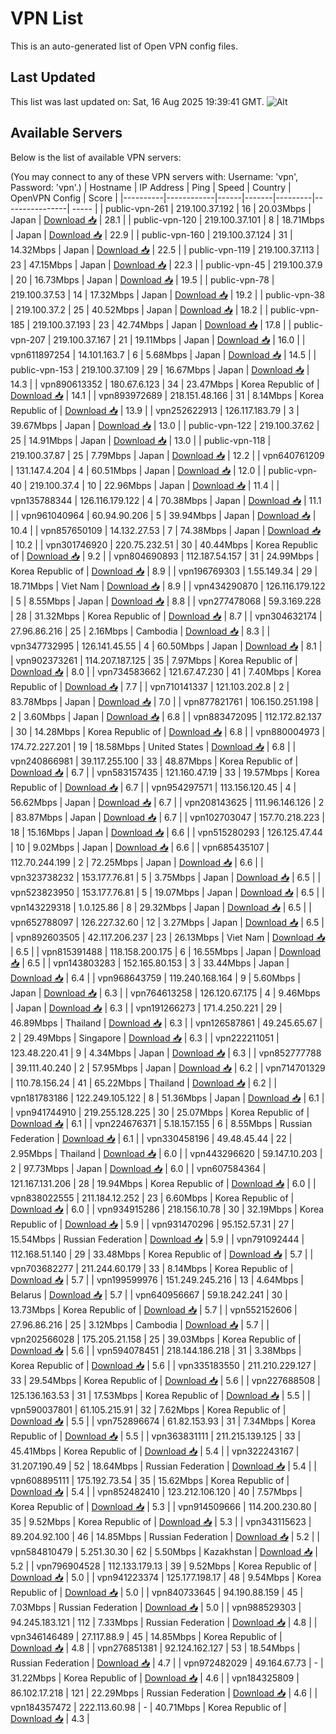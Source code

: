 # VPN List

This is an auto-generated list of Open VPN config files.

## Last Updated

This list was last updated on: Sat, 16 Aug 2025 19:39:41 GMT.
![Alt](https://repobeats.axiom.co/api/embed/186b98318ef1479477931607c1ad7d823f12451f.svg "Repobeats analytics image")

## Available Servers

Below is the list of available VPN servers:

(You may connect to any of these VPN servers with: Username: 'vpn', Password: 'vpn'.)
| Hostname | IP Address | Ping | Speed | Country | OpenVPN Config | Score |
|----------|------------|------|-------|---------|----------------| ----- |
| public-vpn-261 | 219.100.37.192 | 16 | 20.03Mbps | Japan | [Download 📥](./configs/server_0_JP.ovpn) | 28.1 |
| public-vpn-120 | 219.100.37.101 | 8 | 18.71Mbps | Japan | [Download 📥](./configs/server_1_JP.ovpn) | 22.9 |
| public-vpn-160 | 219.100.37.124 | 31 | 14.32Mbps | Japan | [Download 📥](./configs/server_2_JP.ovpn) | 22.5 |
| public-vpn-119 | 219.100.37.113 | 23 | 47.15Mbps | Japan | [Download 📥](./configs/server_3_JP.ovpn) | 22.3 |
| public-vpn-45 | 219.100.37.9 | 20 | 16.73Mbps | Japan | [Download 📥](./configs/server_4_JP.ovpn) | 19.5 |
| public-vpn-78 | 219.100.37.53 | 14 | 17.32Mbps | Japan | [Download 📥](./configs/server_5_JP.ovpn) | 19.2 |
| public-vpn-38 | 219.100.37.2 | 25 | 40.52Mbps | Japan | [Download 📥](./configs/server_6_JP.ovpn) | 18.2 |
| public-vpn-185 | 219.100.37.193 | 23 | 42.74Mbps | Japan | [Download 📥](./configs/server_7_JP.ovpn) | 17.8 |
| public-vpn-207 | 219.100.37.167 | 21 | 19.11Mbps | Japan | [Download 📥](./configs/server_8_JP.ovpn) | 16.0 |
| vpn611897254 | 14.101.163.7 | 6 | 5.68Mbps | Japan | [Download 📥](./configs/server_9_JP.ovpn) | 14.5 |
| public-vpn-153 | 219.100.37.109 | 29 | 16.67Mbps | Japan | [Download 📥](./configs/server_10_JP.ovpn) | 14.3 |
| vpn890613352 | 180.67.6.123 | 34 | 23.47Mbps | Korea Republic of | [Download 📥](./configs/server_11_KR.ovpn) | 14.1 |
| vpn893972689 | 218.151.48.166 | 31 | 8.14Mbps | Korea Republic of | [Download 📥](./configs/server_12_KR.ovpn) | 13.9 |
| vpn252622913 | 126.117.183.79 | 3 | 39.67Mbps | Japan | [Download 📥](./configs/server_13_JP.ovpn) | 13.0 |
| public-vpn-122 | 219.100.37.62 | 25 | 14.91Mbps | Japan | [Download 📥](./configs/server_14_JP.ovpn) | 13.0 |
| public-vpn-118 | 219.100.37.87 | 25 | 7.79Mbps | Japan | [Download 📥](./configs/server_15_JP.ovpn) | 12.2 |
| vpn640761209 | 131.147.4.204 | 4 | 60.51Mbps | Japan | [Download 📥](./configs/server_16_JP.ovpn) | 12.0 |
| public-vpn-40 | 219.100.37.4 | 10 | 22.96Mbps | Japan | [Download 📥](./configs/server_17_JP.ovpn) | 11.4 |
| vpn135788344 | 126.116.179.122 | 4 | 70.38Mbps | Japan | [Download 📥](./configs/server_18_JP.ovpn) | 11.1 |
| vpn961040964 | 60.94.90.206 | 5 | 39.94Mbps | Japan | [Download 📥](./configs/server_19_JP.ovpn) | 10.4 |
| vpn857650109 | 14.132.27.53 | 7 | 74.38Mbps | Japan | [Download 📥](./configs/server_20_JP.ovpn) | 10.2 |
| vpn301746920 | 220.75.232.51 | 30 | 40.44Mbps | Korea Republic of | [Download 📥](./configs/server_21_KR.ovpn) | 9.2 |
| vpn804690893 | 112.187.54.157 | 31 | 24.99Mbps | Korea Republic of | [Download 📥](./configs/server_22_KR.ovpn) | 8.9 |
| vpn196769303 | 1.55.149.34 | 29 | 18.71Mbps | Viet Nam | [Download 📥](./configs/server_23_VN.ovpn) | 8.9 |
| vpn434290870 | 126.116.179.122 | 5 | 8.55Mbps | Japan | [Download 📥](./configs/server_24_JP.ovpn) | 8.8 |
| vpn277478068 | 59.3.169.228 | 28 | 31.32Mbps | Korea Republic of | [Download 📥](./configs/server_25_KR.ovpn) | 8.7 |
| vpn304632174 | 27.96.86.216 | 25 | 2.16Mbps | Cambodia | [Download 📥](./configs/server_26_KH.ovpn) | 8.3 |
| vpn347732995 | 126.141.45.55 | 4 | 60.50Mbps | Japan | [Download 📥](./configs/server_27_JP.ovpn) | 8.1 |
| vpn902373261 | 114.207.187.125 | 35 | 7.97Mbps | Korea Republic of | [Download 📥](./configs/server_28_KR.ovpn) | 8.0 |
| vpn734583662 | 121.67.47.230 | 41 | 7.40Mbps | Korea Republic of | [Download 📥](./configs/server_29_KR.ovpn) | 7.7 |
| vpn710141337 | 121.103.202.8 | 2 | 83.78Mbps | Japan | [Download 📥](./configs/server_30_JP.ovpn) | 7.0 |
| vpn877821761 | 106.150.251.198 | 2 | 3.60Mbps | Japan | [Download 📥](./configs/server_31_JP.ovpn) | 6.8 |
| vpn883472095 | 112.172.82.137 | 30 | 14.28Mbps | Korea Republic of | [Download 📥](./configs/server_32_KR.ovpn) | 6.8 |
| vpn880004973 | 174.72.227.201 | 19 | 18.58Mbps | United States | [Download 📥](./configs/server_33_US.ovpn) | 6.8 |
| vpn240866981 | 39.117.255.100 | 33 | 48.87Mbps | Korea Republic of | [Download 📥](./configs/server_34_KR.ovpn) | 6.7 |
| vpn583157435 | 121.160.47.19 | 33 | 19.57Mbps | Korea Republic of | [Download 📥](./configs/server_35_KR.ovpn) | 6.7 |
| vpn954297571 | 113.156.120.45 | 4 | 56.62Mbps | Japan | [Download 📥](./configs/server_36_JP.ovpn) | 6.7 |
| vpn208143625 | 111.96.146.126 | 2 | 83.87Mbps | Japan | [Download 📥](./configs/server_37_JP.ovpn) | 6.7 |
| vpn102703047 | 157.70.218.223 | 18 | 15.16Mbps | Japan | [Download 📥](./configs/server_38_JP.ovpn) | 6.6 |
| vpn515280293 | 126.125.47.44 | 10 | 9.02Mbps | Japan | [Download 📥](./configs/server_39_JP.ovpn) | 6.6 |
| vpn685435107 | 112.70.244.199 | 2 | 72.25Mbps | Japan | [Download 📥](./configs/server_40_JP.ovpn) | 6.6 |
| vpn323738232 | 153.177.76.81 | 5 | 3.75Mbps | Japan | [Download 📥](./configs/server_41_JP.ovpn) | 6.5 |
| vpn523823950 | 153.177.76.81 | 5 | 19.07Mbps | Japan | [Download 📥](./configs/server_42_JP.ovpn) | 6.5 |
| vpn143229318 | 1.0.125.86 | 8 | 29.32Mbps | Japan | [Download 📥](./configs/server_43_JP.ovpn) | 6.5 |
| vpn652788097 | 126.227.32.60 | 12 | 3.27Mbps | Japan | [Download 📥](./configs/server_44_JP.ovpn) | 6.5 |
| vpn892603505 | 42.117.206.237 | 23 | 26.13Mbps | Viet Nam | [Download 📥](./configs/server_45_VN.ovpn) | 6.5 |
| vpn815391488 | 118.158.200.175 | 6 | 16.55Mbps | Japan | [Download 📥](./configs/server_46_JP.ovpn) | 6.5 |
| vpn143803283 | 152.165.80.153 | 3 | 33.44Mbps | Japan | [Download 📥](./configs/server_47_JP.ovpn) | 6.4 |
| vpn968643759 | 119.240.168.164 | 9 | 5.60Mbps | Japan | [Download 📥](./configs/server_48_JP.ovpn) | 6.3 |
| vpn764613258 | 126.120.67.175 | 4 | 9.46Mbps | Japan | [Download 📥](./configs/server_49_JP.ovpn) | 6.3 |
| vpn191266273 | 171.4.250.221 | 29 | 46.89Mbps | Thailand | [Download 📥](./configs/server_50_TH.ovpn) | 6.3 |
| vpn126587861 | 49.245.65.67 | 2 | 29.49Mbps | Singapore | [Download 📥](./configs/server_51_SG.ovpn) | 6.3 |
| vpn222211051 | 123.48.220.41 | 9 | 4.34Mbps | Japan | [Download 📥](./configs/server_52_JP.ovpn) | 6.3 |
| vpn852777788 | 39.111.40.240 | 2 | 57.95Mbps | Japan | [Download 📥](./configs/server_53_JP.ovpn) | 6.2 |
| vpn714701329 | 110.78.156.24 | 41 | 65.22Mbps | Thailand | [Download 📥](./configs/server_54_TH.ovpn) | 6.2 |
| vpn181783186 | 122.249.105.122 | 8 | 51.36Mbps | Japan | [Download 📥](./configs/server_55_JP.ovpn) | 6.1 |
| vpn941744910 | 219.255.128.225 | 30 | 25.07Mbps | Korea Republic of | [Download 📥](./configs/server_56_KR.ovpn) | 6.1 |
| vpn224676371 | 5.18.157.155 | 6 | 8.55Mbps | Russian Federation | [Download 📥](./configs/server_57_RU.ovpn) | 6.1 |
| vpn330458196 | 49.48.45.44 | 22 | 2.95Mbps | Thailand | [Download 📥](./configs/server_58_TH.ovpn) | 6.0 |
| vpn443296620 | 59.147.10.203 | 2 | 97.73Mbps | Japan | [Download 📥](./configs/server_59_JP.ovpn) | 6.0 |
| vpn607584364 | 121.167.131.206 | 28 | 19.94Mbps | Korea Republic of | [Download 📥](./configs/server_60_KR.ovpn) | 6.0 |
| vpn838022555 | 211.184.12.252 | 23 | 6.60Mbps | Korea Republic of | [Download 📥](./configs/server_61_KR.ovpn) | 6.0 |
| vpn934915286 | 218.156.10.78 | 30 | 32.19Mbps | Korea Republic of | [Download 📥](./configs/server_62_KR.ovpn) | 5.9 |
| vpn931470296 | 95.152.57.31 | 27 | 15.54Mbps | Russian Federation | [Download 📥](./configs/server_63_RU.ovpn) | 5.9 |
| vpn791092444 | 112.168.51.140 | 29 | 33.48Mbps | Korea Republic of | [Download 📥](./configs/server_64_KR.ovpn) | 5.7 |
| vpn703682277 | 211.244.60.179 | 33 | 8.14Mbps | Korea Republic of | [Download 📥](./configs/server_65_KR.ovpn) | 5.7 |
| vpn199599976 | 151.249.245.216 | 13 | 4.64Mbps | Belarus | [Download 📥](./configs/server_66_BY.ovpn) | 5.7 |
| vpn640956667 | 59.18.242.241 | 30 | 13.73Mbps | Korea Republic of | [Download 📥](./configs/server_67_KR.ovpn) | 5.7 |
| vpn552152606 | 27.96.86.216 | 25 | 3.12Mbps | Cambodia | [Download 📥](./configs/server_68_KH.ovpn) | 5.7 |
| vpn202566028 | 175.205.21.158 | 25 | 39.03Mbps | Korea Republic of | [Download 📥](./configs/server_69_KR.ovpn) | 5.6 |
| vpn594078451 | 218.144.186.218 | 31 | 3.38Mbps | Korea Republic of | [Download 📥](./configs/server_70_KR.ovpn) | 5.6 |
| vpn335183550 | 211.210.229.127 | 33 | 29.54Mbps | Korea Republic of | [Download 📥](./configs/server_71_KR.ovpn) | 5.6 |
| vpn227688508 | 125.136.163.53 | 31 | 17.53Mbps | Korea Republic of | [Download 📥](./configs/server_72_KR.ovpn) | 5.5 |
| vpn590037801 | 61.105.215.91 | 32 | 7.62Mbps | Korea Republic of | [Download 📥](./configs/server_73_KR.ovpn) | 5.5 |
| vpn752896674 | 61.82.153.93 | 31 | 7.34Mbps | Korea Republic of | [Download 📥](./configs/server_74_KR.ovpn) | 5.5 |
| vpn363831111 | 211.215.139.125 | 33 | 45.41Mbps | Korea Republic of | [Download 📥](./configs/server_75_KR.ovpn) | 5.4 |
| vpn322243167 | 31.207.190.49 | 52 | 18.64Mbps | Russian Federation | [Download 📥](./configs/server_76_RU.ovpn) | 5.4 |
| vpn608895111 | 175.192.73.54 | 35 | 15.62Mbps | Korea Republic of | [Download 📥](./configs/server_77_KR.ovpn) | 5.4 |
| vpn852482410 | 123.212.106.120 | 40 | 7.57Mbps | Korea Republic of | [Download 📥](./configs/server_78_KR.ovpn) | 5.3 |
| vpn914509666 | 114.200.230.80 | 35 | 9.52Mbps | Korea Republic of | [Download 📥](./configs/server_79_KR.ovpn) | 5.3 |
| vpn343115623 | 89.204.92.100 | 46 | 14.85Mbps | Russian Federation | [Download 📥](./configs/server_80_RU.ovpn) | 5.2 |
| vpn584810479 | 5.251.30.30 | 62 | 5.50Mbps | Kazakhstan | [Download 📥](./configs/server_81_KZ.ovpn) | 5.2 |
| vpn796904528 | 112.133.179.13 | 39 | 9.52Mbps | Korea Republic of | [Download 📥](./configs/server_82_KR.ovpn) | 5.0 |
| vpn941223374 | 125.177.198.17 | 48 | 9.54Mbps | Korea Republic of | [Download 📥](./configs/server_83_KR.ovpn) | 5.0 |
| vpn840733645 | 94.190.88.159 | 45 | 7.03Mbps | Russian Federation | [Download 📥](./configs/server_84_RU.ovpn) | 5.0 |
| vpn988529303 | 94.245.183.121 | 112 | 7.33Mbps | Russian Federation | [Download 📥](./configs/server_85_RU.ovpn) | 4.8 |
| vpn346146489 | 27.117.88.9 | 45 | 14.85Mbps | Korea Republic of | [Download 📥](./configs/server_86_KR.ovpn) | 4.8 |
| vpn276851381 | 92.124.162.127 | 53 | 18.54Mbps | Russian Federation | [Download 📥](./configs/server_87_RU.ovpn) | 4.7 |
| vpn972482029 | 49.164.67.73 | - | 31.22Mbps | Korea Republic of | [Download 📥](./configs/server_88_KR.ovpn) | 4.6 |
| vpn184325809 | 86.102.17.218 | 121 | 22.29Mbps | Russian Federation | [Download 📥](./configs/server_89_RU.ovpn) | 4.6 |
| vpn184357472 | 222.113.60.98 | - | 40.71Mbps | Korea Republic of | [Download 📥](./configs/server_90_KR.ovpn) | 4.3 |

